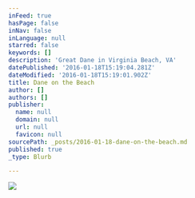 ```yaml
---
inFeed: true
hasPage: false
inNav: false
inLanguage: null
starred: false
keywords: []
description: 'Great Dane in Virginia Beach, VA'
datePublished: '2016-01-18T15:19:04.281Z'
dateModified: '2016-01-18T15:19:01.902Z'
title: Dane on the Beach
author: []
authors: []
publisher:
  name: null
  domain: null
  url: null
  favicon: null
sourcePath: _posts/2016-01-18-dane-on-the-beach.md
published: true
_type: Blurb

---
```

![](https://the-grid-user-content.s3-us-west-2.amazonaws.com/61820fb5-392e-4b00-8613-70594533d406.jpg)